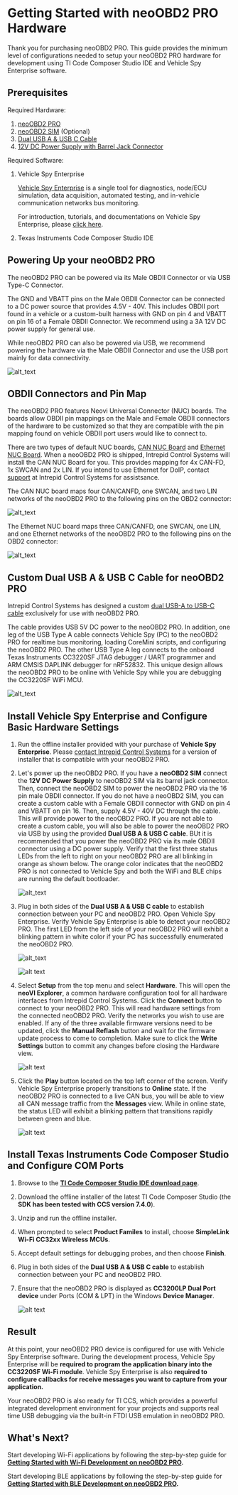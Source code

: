 # Getting Started with neoOBD2 PRO Hardware

Thank you for purchasing neoOBD2 PRO. This guide provides the minimum level of configurations needed to setup your neoOBD2 PRO hardware for development using TI Code Composer Studio IDE and Vehicle Spy Enterprise software. 

## Prerequisites

Required Hardware:

1. [neoOBD2 PRO](https://store.intrepidcs.com/neoOBD-2-Pro-p/neoobd2-pro.htm)
2. [neoOBD2 SIM](https://store.intrepidcs.com/neoECU-CHIP-Simulator-p/neoobd2-sim.htm) (Optional)
3. [Dual USB A & USB C Cable](https://store.intrepidcs.com/productdetails_popup.asp?productcode=NEOOBD2-PRO-PROG-CABLE)
4. [12V DC Power Supply with Barrel Jack Connector](https://store.intrepidcs.com/productdetails_popup.asp?productcode=NEOVI-PS)

Required Software:

1. Vehicle Spy Enterprise

    [Vehicle Spy Enterprise](https://store.intrepidcs.com/Vehicle-Spy-p/vspy-3-ent.htm) is a single tool for diagnostics, node/ECU simulation, data acquisition, automated testing, and in-vehicle communication networks bus monitoring.
    
    For introduction, tutorials, and documentations on Vehicle Spy Enterprise, please [click here](https://cdn.intrepidcs.net/support/VehicleSpy/vehiclespyhelpdoc.html).

2. Texas Instruments Code Composer Studio IDE

## Powering Up your neoOBD2 PRO

The neoOBD2 PRO can be powered via its Male OBDII Connector or via USB Type-C Connector. 

The GND and VBATT pins on the Male OBDII Connector can be connected to a DC power source that provides 4.5V - 40V. This includes OBDII port found in a vehicle or a custom-built harness with GND on pin 4 and VBATT on pin 16 of a Female OBDII Connector. We recommend using a 3A 12V DC power supply for general use. 

While neoOBD2 PRO can also be powered via USB, we recommend powering the hardware via the Male OBDII Connector and use the USB port mainly for data connectivity.

![alt_text](../images/66-obd2pro_power_zone.PNG "Power Input & Output")

## OBDII Connectors and Pin Map

The neoOBD2 PRO features Neovi Universal Connector (NUC) boards. The boards allow OBDII pin mappings on the Male and Female OBDII connectors of the hardware to be customized so that they are compatible with the pin mapping found on vehicle OBDII port users would like to connect to.

There are two types of default NUC boards, [CAN NUC Board](https://store.intrepidcs.com/productdetails_popup.asp?productcode=OBD2-CAN-NUC-BD) and [Ethernet NUC Board](https://store.intrepidcs.com/productdetails_popup.asp?productcode=OBD2-ETH-NUC-BD). When a neoOBD2 PRO is shipped, Intrepid Control Systems will install the CAN NUC Board for you. This provides mapping for 4x CAN-FD, 1x SWCAN and 2x LIN. If you intend to use Ethernet for DoIP, contact [support](https://www.intrepidcs.com/support/) at Intrepid Control Systems for assistsance.

The CAN NUC board maps four CAN/CANFD, one SWCAN, and two LIN networks of the neoOBD2 PRO to the following pins on the OBD2 connector:

![alt_text](../images/67-obd2pro_CAN_NUC.PNG "The CAN NUC Board for neoOBD2 PRO")
    
The Ethernet NUC board maps three CAN/CANFD, one SWCAN, one LIN, and one Ethernet networks of the neoOBD2 PRO to the following pins on the OBD2 connector:

![alt_text](../images/68-obd2pro_ETHERNET_NUC.PNG "The ETHERNET NUC Board for neoOBD2 PRO")
    
## Custom Dual USB A & USB C Cable for neoOBD2 PRO

Intrepid Control Systems has designed a custom [dual USB-A to USB-C cable](https://store.intrepidcs.com/productdetails_popup.asp?productcode=NEOOBD2-PRO-PROG-CABLE) exclusively for use with neoOBD2 PRO. 

The cable provides USB 5V DC power to the neoOBD2 PRO. In addition, one leg of the USB Type A cable connects Vehicle Spy (PC) to the neoOBD2 PRO for realtime bus monitoring, loading CoreMini scripts, and configuring the neoOBD2 PRO. The other USB Type A leg connects to the onboard Texas Instruments CC3220SF JTAG debugger / UART programmer and ARM CMSIS DAPLINK debugger for nRF52832. This unique design allows the neoOBD2 PRO to be online with Vehicle Spy while you are debugging the CC3220SF WiFi MCU.

![alt_text](../images/69-obd2pro_usb_connection_map.PNG "Dual USB-A to USB-C Cable for neoOBD2 PRO")

## Install Vehicle Spy Enterprise and Configure Basic Hardware Settings

1. Run the offline installer provided with your purchase of **Vehicle Spy Enterprise**. Please [contact Intrepid Control Systems](https://www.intrepidcs.com/support/contact-support/) for a version of installer that is compatible with your neoOBD2 PRO.

2. Let's power up the neoOBD2 PRO. If you have a **neoOBD2 SIM** connect the **12V DC Power Supply** to neoOBD2 SIM via its barrel jack connector. Then, connect the neoOBD2 SIM to power the neoOBD2 PRO via the 16 pin male OBDII connector. If you do not have a neoOBD2 SIM, you can create a custom cable with a Female OBDII connector with GND on pin 4 and VBATT on pin 16. Then, supply 4.5V - 40V DC through the cable. This will provide power to the neoOBD2 PRO. If you are not able to create a custom cable, you will also be able to power the neoOBD2 PRO via USB by using the provided **Dual USB A & USB C cable**. BUt it is recommended that you power the neoOBD2 PRO via its male OBDII connector using a DC power supply. Verify that the first three status LEDs from the left to right on your neoOBD2 PRO are all blinking in orange as shown below. The orange color indicates that the neoOBD2 PRO is not connected to Vehicle Spy and both the WiFi and BLE chips are running the default bootloader.

    ![alt_text](../images/64-obd2pro_default_led.PNG "Default LED status on your neoOBD2 PRO after power up")

3. Plug in both sides of the **Dual USB A & USB C cable** to establish connection between your PC and neoOBD2 PRO. Open Vehicle Spy Enterprise. Verify Vehicle Spy Enterprise is able to detect your neoOBD2 PRO. The first LED from the left side of your neoOBD2 PRO will exhibit a blinking pattern in white color if your PC has successfully enumerated the neoOBD2 PRO.

    ![alt_text](../images/65-obd2pro_connected_to_vspy_led.PNG "LED status on your neoOBD2 PRO when connected to PC (Vehicle Spy)")

    ![alt text](../images/1-vspy_obd2pro_detect.PNG "Verify Vehicle Spy Pro is able to detect your neoOBD2 PRO")

4. Select **Setup** from the top menu and select **Hardware**. This will open the **neoVI Explorer**, a common hardware configuration tool for all hardware interfaces from Intrepid Control Systems. Click the **Connect** button to connect to your neoOBD2 PRO. This will read hardware settings from the connected neoOBD2 PRO. Verify the networks you wish to use are enabled. If any of the three available firmware versions need to be updated, click the **Manual Reflash** button and wait for the firmware update process to come to completion. Make sure to click the **Write Settings** button to commit any changes before closing the Hardware view.

    ![alt text](../images/2-vspy_obd2pro_hw_setting.PNG "Configure hardware settings using the neoVI Explorer")

5. Click the **Play** button located on the top left corner of the screen. Verify Vehicle Spy Enterprise properly transitions to **Online** state. If the neoOBD2 PRO is connected to a live CAN bus, you will be able to view all CAN message traffic from the **Messages** view. While in online state, the status LED will exhibit a blinking pattern that transitions rapidly between green and blue.

    ![alt text](../images/3-vspy_obd2pro_online.PNG "Go online in Vehicle Spy")

## Install Texas Instruments Code Composer Studio and Configure COM Ports

1. Browse to the **[TI Code Composer Studio IDE download page](http://processors.wiki.ti.com/index.php/Download_CCS)**.

2. Download the offline installer of the latest TI Code Composer Studio (the **SDK has been tested with CCS version 7.4.0**). 

3. Unzip and run the offline installer.

4. When prompted to select **Product Familes** to install, choose **SimpleLink Wi-Fi CC32xx Wireless MCUs**.

5. Accept default settings for debugging probes, and then choose **Finish**.

6. Plug in both sides of the **Dual USB A & USB C cable** to establish connection between your PC and neoOBD2 PRO. 

7. Ensure that the neoOBD2 PRO is displayed as **CC3200LP Dual Port device** under Ports (COM & LPT) in the Windows **Device Manager**.

    ![alt text](../images/6-device_manager_cc3200lpdual.PNG "Windows Device Manager showing CC3200LP Dual Port")

## Result

At this point, your neoOBD2 PRO device is configured for use with Vehicle Spy Enterprise software. During the development process, Vehicle Spy Enterprise will be **required to program the application binary into the CC3220SF Wi-Fi module**. Vehicle Spy Enterprise is also **required to configure callbacks for receive messages you want to capture from your application.**

Your neoOBD2 PRO is also ready for TI CCS, which provides a powerful integrated development environment for your projects and supports real time USB debugging via the built-in FTDI USB emulation in neoOBD2 PRO.

## What's Next?

Start developing Wi-Fi applications by following the step-by-step guide for **[Getting Started with Wi-Fi Development on neoOBD2 PRO](OBD2PRO_WIFI_GETTING_STARTED.md).**

Start developing BLE applications by following the step-by-step guide for **[Getting Started with BLE Development on neoOBD2 PRO](OBD2PRO_BLE_GETTING_STARTED.md).**

